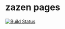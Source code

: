 # zazen pages

[![Build Status](https://travis-ci.org/minodisk/zazen.png?branch=master)](https://travis-ci.org/minodisk/zazen)
